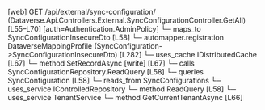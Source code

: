 [web] GET /api/external/sync-configuration/  (Dataverse.Api.Controllers.External.SyncConfigurationController.GetAll)  [L55–L70] [auth=Authentication.AdminPolicy]
  └─ maps_to SyncConfigurationInsecureDto [L58]
    └─ automapper.registration DataverseMappingProfile (SyncConfiguration->SyncConfigurationInsecureDto) [L282]
  └─ uses_cache IDistributedCache [L67]
    └─ method SetRecordAsync [write] [L67]
  └─ calls SyncConfigurationRepository.ReadQuery [L58]
  └─ queries SyncConfiguration [L58]
    └─ reads_from SyncConfigurations
  └─ uses_service IControlledRepository<SyncConfiguration>
    └─ method ReadQuery [L58]
  └─ uses_service TenantService
    └─ method GetCurrentTenantAsync [L66]

